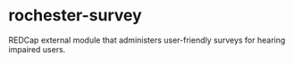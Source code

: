 # rochester-survey
REDCap external module that administers user-friendly surveys for hearing impaired users.
